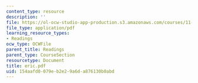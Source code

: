 ```yaml
---
content_type: resource
description: ''
file: https://ol-ocw-studio-app-production.s3.amazonaws.com/courses/11-332j-urban-design-fall-2003/154aafd0079eb2e29a6da876130b0abd_eric.pdf
file_type: application/pdf
learning_resource_types:
- Readings
ocw_type: OCWFile
parent_title: Readings
parent_type: CourseSection
resourcetype: Document
title: eric.pdf
uid: 154aafd0-079e-b2e2-9a6d-a876130b0abd
---
```


